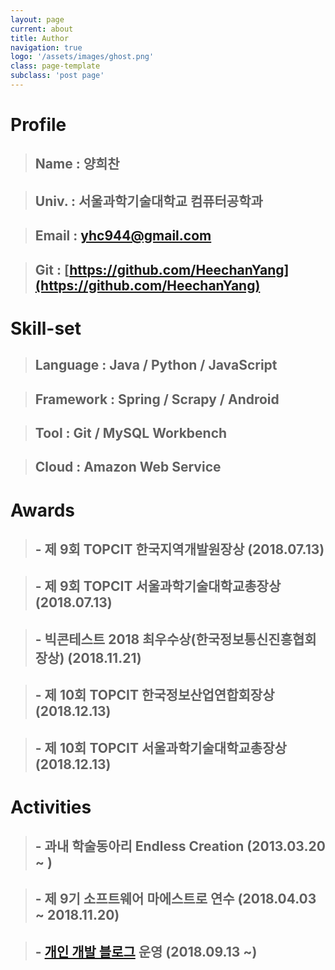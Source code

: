 ```yaml
---
layout: page
current: about
title: Author
navigation: true
logo: '/assets/images/ghost.png'
class: page-template
subclass: 'post page'
---
```


# Profile

> ## Name : 양희찬

> ## Univ. : 서울과학기술대학교 컴퓨터공학과

> ## Email : [yhc944@gmail.com](yhc944@gmail.com)

> ## Git : [https://github.com/HeechanYang](https://github.com/HeechanYang)

# Skill-set

> ## Language : Java / Python / JavaScript

> ## Framework : Spring / Scrapy / Android

> ## Tool : Git / MySQL Workbench

> ## Cloud : Amazon Web Service

# Awards

> ## - 제 9회 TOPCIT 한국지역개발원장상 (2018.07.13)

> ## - 제 9회 TOPCIT 서울과학기술대학교총장상 (2018.07.13)

> ## - 빅콘테스트 2018 최우수상(한국정보통신진흥협회장상) (2018.11.21)

> ## - 제 10회 TOPCIT 한국정보산업연합회장상 (2018.12.13)

> ## - 제 10회 TOPCIT 서울과학기술대학교총장상 (2018.12.13)

# Activities

> ## - 과내 학술동아리 Endless Creation (2013.03.20 ~ )

> ## - 제 9기 소프트웨어 마에스트로 연수 (2018.04.03 ~ 2018.11.20)

> ## - [개인 개발 블로그](http://heechanyang.github.io) 운영 (2018.09.13 ~)
